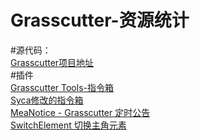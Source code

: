 # Grasscutter-资源统计
#源代码：  
[Grasscutter项目地址](https://github.com/Grasscutters/Grasscutter)   
#插件   
[Grasscutter Tools-指令箱](https://github.com/jie65535/GrasscutterCommandGenerator)  
[Syca修改的指令箱](https://github.com/TeyvatL/GrasscutterTool-3.0.5)  
[MeaNotice - Grasscutter 定时公告](https://github.com/Coooookies/Grasscutter-MeaNotice)  
[SwitchElement 切换主角元素](https://github.com/Penelopeep/SwitchElementTraveller)  

